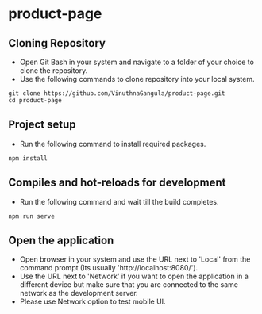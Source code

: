 # product-page

## Cloning Repository
* Open Git Bash in your system and navigate to a folder of your choice to clone the repository.
* Use the following commands to clone repository into your local system.
```
git clone https://github.com/VinuthnaGangula/product-page.git
cd product-page
```

## Project setup
* Run the following command to install required packages.
```
npm install
```

## Compiles and hot-reloads for development
* Run the following command and wait till the build completes.
```
npm run serve
```

## Open the application
* Open browser in your system and use the URL next to 'Local' from the command prompt (Its usually 'http://localhost:8080/').
* Use the URL next to 'Network' if you want to open the application in a different device but make sure that you are connected to the same network as the development server.
* Please use Network option to test mobile UI.

